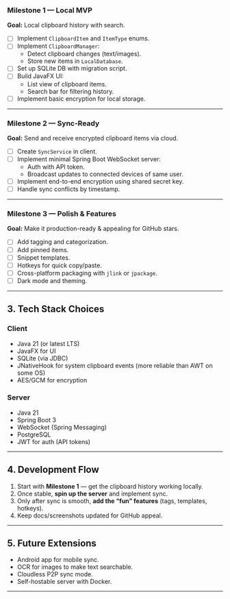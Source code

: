 ### **Milestone 1 — Local MVP**
**Goal:** Local clipboard history with search.
- [ ] Implement `ClipboardItem` and `ItemType` enums.
- [ ] Implement `ClipboardManager`:
  - Detect clipboard changes (text/images).
  - Store new items in `LocalDatabase`.
- [ ] Set up SQLite DB with migration script.
- [ ] Build JavaFX UI:
  - List view of clipboard items.
  - Search bar for filtering history.
- [ ] Implement basic encryption for local storage.

---

### **Milestone 2 — Sync-Ready**
**Goal:** Send and receive encrypted clipboard items via cloud.
- [ ] Create `SyncService` in client.
- [ ] Implement minimal Spring Boot WebSocket server:
  - Auth with API token.
  - Broadcast updates to connected devices of same user.
- [ ] Implement end-to-end encryption using shared secret key.
- [ ] Handle sync conflicts by timestamp.

---

### **Milestone 3 — Polish & Features**
**Goal:** Make it production-ready & appealing for GitHub stars.
- [ ] Add tagging and categorization.
- [ ] Add pinned items.
- [ ] Snippet templates.
- [ ] Hotkeys for quick copy/paste.
- [ ] Cross-platform packaging with `jlink` or `jpackage`.
- [ ] Dark mode and theming.

---

## 3. Tech Stack Choices

### **Client**
- Java 21 (or latest LTS)
- JavaFX for UI
- SQLite (via JDBC)
- JNativeHook for system clipboard events (more reliable than AWT on some OS)
- AES/GCM for encryption

### **Server**
- Java 21
- Spring Boot 3
- WebSocket (Spring Messaging)
- PostgreSQL
- JWT for auth (API tokens)

---

## 4. Development Flow
1. Start with **Milestone 1** — get the clipboard history working locally.
2. Once stable, **spin up the server** and implement sync.
3. Only after sync is smooth, **add the “fun” features** (tags, templates, hotkeys).
4. Keep docs/screenshots updated for GitHub appeal.

---

## 5. Future Extensions
- Android app for mobile sync.
- OCR for images to make text searchable.
- Cloudless P2P sync mode.
- Self-hostable server with Docker.

---
```